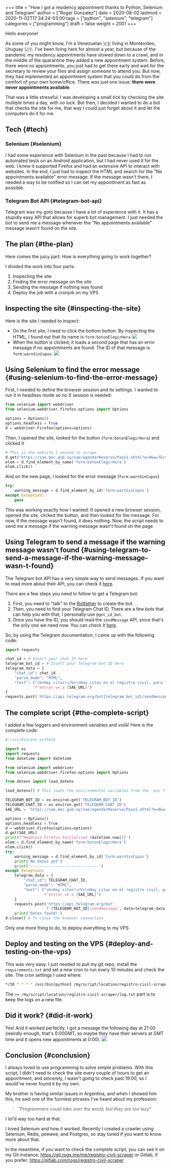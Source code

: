 +++
title = "How I got a residency appointment thanks to Python, Selenium and Telegram"
author = ["Roger Gonzalez"]
date = 2020-08-02
lastmod = 2020-11-02T17:34:24-03:00
tags = ["python", "selenium", "telegram"]
categories = ["programming"]
draft = false
weight = 2001
+++

Hello everyone!

As some of you might know, I'm a Venezuelan 🇻🇪 living in Montevideo, Uruguay 🇺🇾.
I've been living here for almost a year, but because of the pandemic my
residency appointments have slowed down to a crawl, and in the middle of the
quarantine they added a new appointment system. Before, there were no
appointments, you just had to get there early and wait for the secretary to
review your files and assign someone to attend you. But now, they had
implemented an appointment system that you could do from the comfort of your own
home/office. There was just one issue: **there were never appointments available**.

That was a little stressful. I was developing a small _tick_ by checking the
site multiple times a day, with no luck. But then, I decided I wanted to do a
bot that checks the site for me, that way I could just forget about it and let
the computers do it for me.


## Tech {#tech}


### Selenium {#selenium}

I had some experience with Selenium in the past because I had to run automated
tests on an Android application, but I had never used it for the web. I knew it
supported Firefox and had an extensive API to interact with websites. In the
end, I just had to inspect the HTML and search for the "No appointments
available" error message. If the message wasn't there, I needed a way to be
notified so I can set my appointment as fast as possible.


### Telegram Bot API {#telegram-bot-api}

Telegram was my goto because I have a lot of experience with it. It has a
stupidly easy API that allows for superb bot management. I just needed the bot
to send me a message whenever the "No appointments available" message wasn't
found on the site.


## The plan {#the-plan}

Here comes the juicy part: How is everything going to work together?

I divided the work into four parts:

1.  Inspecting the site
2.  Finding the error message on the site
3.  Sending the message if nothing was found
4.  Deploy the job with a cronjob on my VPS


## Inspecting the site {#inspecting-the-site}

Here is the site I needed to inspect:

-   On the first site, I need to click the bottom button. By inspecting the HTML,
    I found out that its name is `form:botonElegirHora`
    ![](/2020-08-02-171251.png)
-   When the button is clicked, it loads a second page that has an error message
    if no appointments are found. The ID of that message is `form:warnSinCupos`.
    ![](/2020-08-02-162205.png)


## Using Selenium to find the error message {#using-selenium-to-find-the-error-message}

First, I needed to define the browser session and its settings. I wanted to run
it in headless mode so no X session is needed:

```python
from selenium import webdriver
from selenium.webdriver.firefox.options import Options

options = Options()
options.headless = True
d = webdriver.Firefox(options=options)
```

Then, I opened the site, looked for the button (`form:botonElegirHora`) and
clicked it

```python
# This is the website I wanted to scrape
d.get('https://sae.mec.gub.uy/sae/agendarReserva/Paso1.xhtml?e=9&a=7&r=13')
elem = d.find_element_by_name('form:botonElegirHora')
elem.click()
```

And on the new page, I looked for the error message (`form:warnSinCupos`)

```python
try:
    warning_message = d.find_element_by_id('form:warnSinCupos')
except Exception:
    pass
```

This was working exactly how I wanted: It opened a new browser session, opened
the site, clicked the button, and then looked for the message. For now, if the
message wasn't found, it does nothing. Now, the script needs to send me a
message if the warning message wasn't found on the page.


## Using Telegram to send a message if the warning message wasn't found {#using-telegram-to-send-a-message-if-the-warning-message-wasn-t-found}

The Telegram bot API has a very simple way to send messages. If you want to read
more about their API, you can check it [here](https://core.telegram.org/).

There are a few steps you need to follow to get a Telegram bot:

1.  First, you need to "talk" to the [Botfather](https://core.telegram.org/bots#6-botfather) to create the bot.
2.  Then, you need to find your Telegram Chat ID. There are a few bots that can help
    you with that, I personally use `@get_id_bot`.
3.  Once you have the ID, you should read the `sendMessage` API, since that's the
    only one we need now. You can check it [here](https://core.telegram.org/bots/api#sendmessage).

So, by using the Telegram documentation, I came up with the following code:

```python
import requests

chat_id = # Insert your chat ID here
telegram_bot_id = # Insert your Telegram bot ID here
telegram_data = {
    "chat_id": chat_id
    "parse_mode": "HTML",
    "text": ("<b>Hay citas!</b>\nHay citas en el registro civil, para "
             f"entrar ve a {SAE_URL}")
}
requests.post('https://api.telegram.org/bot{telegram_bot_id}/sendmessage', data=telegram_data)
```


## The complete script {#the-complete-script}

I added a few loggers and environment variables and voilá! Here is the complete code:

```python
#!/usr/bin/env python3

import os
import requests
from datetime import datetime

from selenium import webdriver
from selenium.webdriver.firefox.options import Options

from dotenv import load_dotenv

load_dotenv() # This loads the environmental variables from the .env file in the root folder

TELEGRAM_BOT_ID = os.environ.get('TELEGRAM_BOT_ID')
TELEGRAM_CHAT_ID = os.environ.get('TELEGRAM_CHAT_ID')
SAE_URL = 'https://sae.mec.gub.uy/sae/agendarReserva/Paso1.xhtml?e=9&a=7&r=13'

options = Options()
options.headless = True
d = webdriver.Firefox(options=options)
d.get(SAE_URL)
print(f'Headless Firefox Initialized {datetime.now()}')
elem = d.find_element_by_name('form:botonElegirHora')
elem.click()
try:
    warning_message = d.find_element_by_id('form:warnSinCupos')
    print('No dates yet')
    print('------------------------------')
except Exception:
    telegram_data = {
        "chat_id": TELEGRAM_CHAT_ID,
        "parse_mode": "HTML",
        "text": ("<b>Hay citas!</b>\nHay citas en el registro civil, para "
                 f"entrar ve a {SAE_URL}")
    }
    requests.post('https://api.telegram.org/bot'
                  f'{TELEGRAM_BOT_ID}/sendmessage', data=telegram_data)
    print('Dates found!')
d.close() # To close the browser connection
```

Only one more thing to do, to deploy everything to my VPS


## Deploy and testing on the VPS {#deploy-and-testing-on-the-vps}

This was very easy. I just needed to pull my git repo, install the
`requirements.txt` and set a new cron to run every 10 minutes and check the
site. The cron settings I used where:

```bash
*/10 * * * * /usr/bin/python3 /my/script/location/registro-civil-scraper/app.py >> /my/script/location/registro-civil-scraper/log.txt
```

The `>> /my/script/location/registro-civil-scraper/log.txt` part is to keep the logs on a new file.


## Did it work? {#did-it-work}

Yes! And it worked perfectly. I got a message the following day at 21:00
(weirdly enough, that's 0:00GMT, so maybe they have their servers at GMT time
and it opens new appointments at 0:00).
![](/2020-08-02-170458.png)


## Conclusion {#conclusion}

I always loved to use programming to solve simple problems. With this script, I
didn't need to check the site every couple of hours to get an appointment, and
sincerely, I wasn't going to check past 19:00, so I would've never found it by
my own.

My brother is having similar issues in Argentina, and when I showed him this, he
said one of the funniest phrases I've heard about my profession:

> _"Programmers could take over the world, but they are too lazy"_

I lol'd way too hard at that.

I loved Selenium and how it worked. Recently I created a crawler using Selenium,
Redis, peewee, and Postgres, so stay tuned if you want to know more about that.

In the meantime, if you want to check the complete script, you can see it on my
Git instance: <https://git.rogs.me/me/registro-civil-scraper> or Gitlab, if you
prefer: <https://gitlab.com/rogs/registro-civil-scraper>
